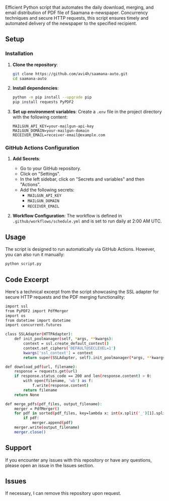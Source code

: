 Efficient Python script that automates the daily download, merging, and email distribution of PDF file of Saamana e-newspaper. Concurrency techniques and secure HTTP requests, this script ensures timely and automated delivery of the newspaper to the specified recipient.

## Setup

### Installation

1. **Clone the repository**:
    ```sh
    git clone https://github.com/avi4h/saamana-auto.git
    cd saamana-auto
    ```

2. **Install dependencies**:
    ```sh
    python -m pip install --upgrade pip
    pip install requests PyPDF2
    ```

3. **Set up environment variables**:
    Create a `.env` file in the project directory with the following content:
    ```env
    MAILGUN_API_KEY=your-mailgun-api-key
    MAILGUN_DOMAIN=your-mailgun-domain
    RECEIVER_EMAIL=receiver-email@example.com
    ```

### GitHub Actions Configuration

1. **Add Secrets**:
    - Go to your GitHub repository.
    - Click on "Settings".
    - In the left sidebar, click on "Secrets and variables" and then "Actions".
    - Add the following secrets:
        - `MAILGUN_API_KEY`
        - `MAILGUN_DOMAIN`
        - `RECEIVER_EMAIL`

2. **Workflow Configuration**:
    The workflow is defined in `.github/workflows/schedule.yml` and is set to run daily at 2:00 AM UTC.

## Usage

The script is designed to run automatically via GitHub Actions. However, you can also run it manually:

```sh
python script.py
```

## Code Excerpt

Here's a technical excerpt from the script showcasing the SSL adapter for secure HTTP requests and the PDF merging functionality:

```sh
import ssl
from PyPDF2 import PdfMerger
import os
from datetime import datetime
import concurrent.futures

class SSLAdapter(HTTPAdapter):
    def init_poolmanager(self, *args, **kwargs):
        context = ssl.create_default_context()
        context.set_ciphers('DEFAULT@SECLEVEL=1')
        kwargs['ssl_context'] = context
        return super(SSLAdapter, self).init_poolmanager(*args, **kwargs)

def download_pdf(url, filename):
    response = requests.get(url)
    if response.status_code == 200 and len(response.content) > 0:
        with open(filename, 'wb') as f:
            f.write(response.content)
        return filename
    return None

def merge_pdfs(pdf_files, output_filename):
    merger = PdfMerger()
    for pdf in sorted(pdf_files, key=lambda x: int(x.split('_')[1].split('.')[0])):
        if pdf:
            merger.append(pdf)
    merger.write(output_filename)
    merger.close()
```

## Support

If you encounter any issues with this repository or have any questions, please open an issue in the Issues section. 

## Issues 

If necessary, I can remove this repository upon request.
